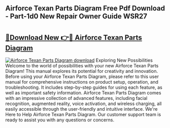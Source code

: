 ## Airforce Texan Parts Diagram Free Pdf Download - Part-1d0 New Repair Owner Guide WSR27

# <h2><a href="http://dfjk09.blite.top/?on=Airforce+Texan+Parts+Diagram">🔗Download New 👉🔴 Airforce Texan Parts Diagram</a></h2>

[![Airforce Texan Parts Diagram download](https://i.imgur.com/lujVjoI.png)](http://dfjk09.blite.top/?on=Airforce+Texan+Parts+Diagram)
Exploring New Possibilities Welcome to the world of possibilities with your new Airforce Texan Parts Diagram! This manual explores its potential for creativity and innovation. Before using your Airforce Texan Parts Diagram, please refer to this user manual for comprehensive instructions on product setup, operation, and troubleshooting. It includes step-by-step guides for using each feature, as well as important safety information. Airforce Texan Parts Diagram comes with an impressive collection of advanced features, including facial recognition, augmented reality, voice activation, and wireless charging, all easily accessible through the user-friendly and intuitive interface. We're Here to Help Airforce Texan Parts Diagram. Our customer support team is ready to assist you with any questions or concerns.
